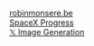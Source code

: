 [robinmonsere.be](https://www.robinmonsere.be)  
[SpaceX Progress](https://spacexprogress.vercel.app/)  
[𝕏 Image Generation](https://x-post-image-generation.vercel.app/)  

